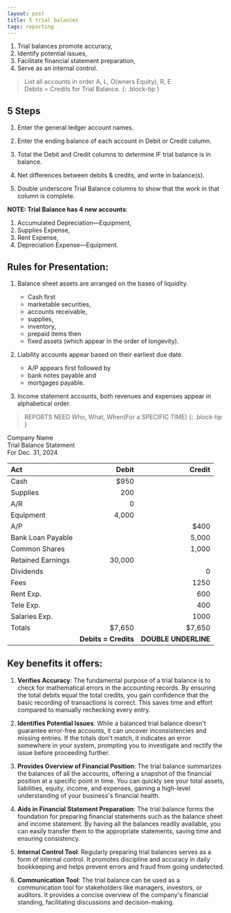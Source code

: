 ```yaml
---
layout: post
title: 5 trial balances
tags: reporting
---
```



1. Trial balances promote accuracy,   
2. Identify potential issues,   
3. Facilitate financial statement preparation,  
4. Serve as an internal control.   


> List all accounts in order
> A, L, O(wners Equity), R, E  
> Debits = Credits for Trial Balance.
{: .block-tip }


## 5 Steps

1. Enter the general ledger account names.   

2. Enter the ending balance of each account in Debit or Credit column.   

3. Total the Debit and Credit columns to determine IF trial balance is in balance.   

4. Net differences between debits & credits, and write in balance(s).  

5. Double underscore Trial Balance columns to show that the work in that column is complete.   

**NOTE: Trial Balance has 4 new accounts**:  
  1. Accumulated Depreciation—Equipment,  
  2. Supplies Expense,  
  3. Rent Expense,  
  4. Depreciation Expense—Equipment.     


## Rules for Presentation:

1. Balance sheet assets are arranged on the bases of liquidity. 
   - Cash first
   - marketable securities, 
   - accounts receivable, 
   - supplies, 
   - inventory, 
   - prepaid items then 
   - fixed assets (which appear in the order of longevity).     

2. Liability accounts appear based on their earliest due date.   
   -  A/P appears first followed by 
   -  bank notes payable and 
   -  mortgages payable.   

3. Income statement accounts, both revenues and expenses appear in alphabetical order.   


> REPORTS NEED 
> Who, What, When(For a SPECIFIC TIME) 
{: .block-tip }


Company Name   
Trial Balance Statement   
For Dec. 31, 2024

| Act | Debit | Credit |
|:---|-------:|------:|
| Cash | $950 | |
| Supplies | 200 |  |
| A/R | 0 | |
| Equipment | 4,000 | |
| A/P |  | $400 |
| Bank Loan Payable |  | 5,000 |
| Common Shares | | 1,000 |
| Retained Earnings |  30,000 | |
| Dividends | | 0 |
| Fees |  | 1250 |
| Rent Exp. |   | 600 |
| Tele Exp. |   | 400 |
| Salaries Exp. |   | 1000 |
| Totals | $7,650 | $7,650 |
| | **Debits = Credits** | **DOUBLE UNDERLINE** |


## Key benefits it offers:

1. **Verifies Accuracy**: The fundamental purpose of a trial balance is to check for mathematical errors in the accounting records. By ensuring the total debits equal the total credits, you gain confidence that the basic recording of transactions is correct. This saves time and effort compared to manually rechecking every entry.

2. **Identifies Potential Issues**: While a balanced trial balance doesn't guarantee error-free accounts, it can uncover inconsistencies and missing entries. If the totals don't match, it indicates an error somewhere in your system, prompting you to investigate and rectify the issue before proceeding further.

3. **Provides Overview of Financial Position**: The trial balance summarizes the balances of all the accounts, offering a snapshot of the financial position at a specific point in time. You can quickly see your total assets, liabilities, equity, income, and expenses, gaining a high-level understanding of your business's financial health.

4. **Aids in Financial Statement Preparation**: The trial balance forms the foundation for preparing financial statements such as the balance sheet and income statement. By having all the balances readily available, you can easily transfer them to the appropriate statements, saving time and ensuring consistency.

5. **Internal Control Tool**: Regularly preparing trial balances serves as a form of internal control. It promotes discipline and accuracy in daily bookkeeping and helps prevent errors and fraud from going undetected.

6. **Communication Tool**: The trial balance can be used as a communication tool for stakeholders like managers, investors, or auditors. It provides a concise overview of the company's financial standing, facilitating discussions and decision-making.

